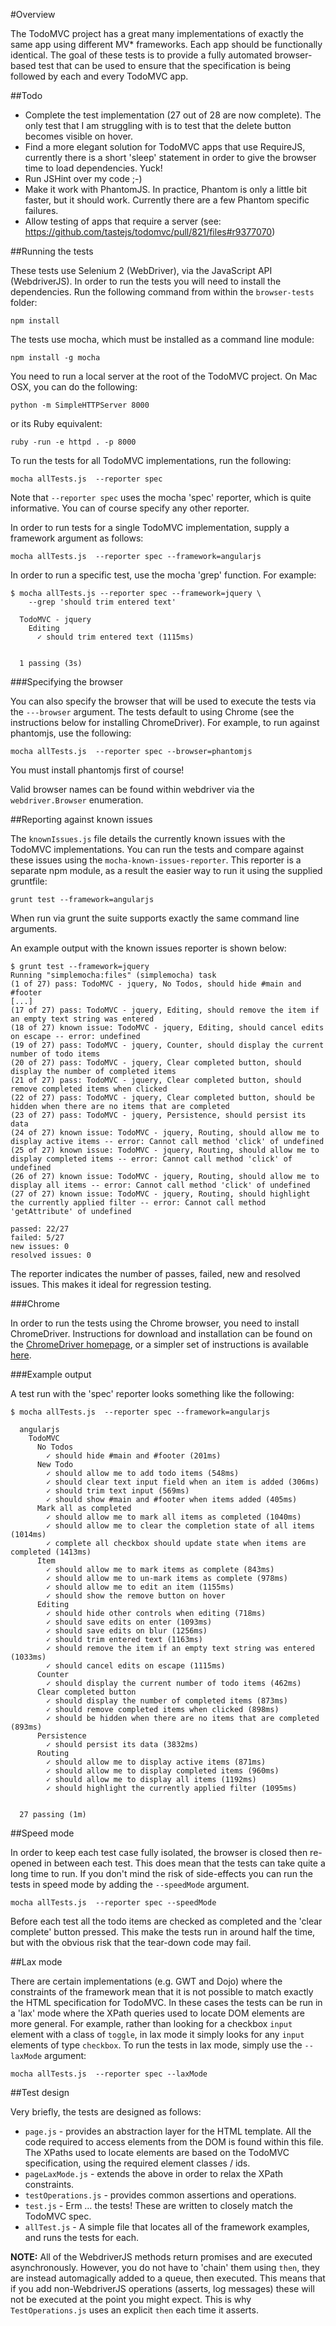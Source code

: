 #Overview

The TodoMVC project has a great many implementations of exactly the same app using different MV* frameworks. Each app should be functionally identical. The goal of these tests is to provide a fully automated browser-based test that can be used to ensure that the specification is being followed by each and every TodoMVC app.

##Todo

 + Complete the test implementation (27 out of 28 are now complete). The only test that I am struggling with is to test that the delete button becomes visible on hover.
 + Find a more elegant solution for TodoMVC apps that use RequireJS, currently there is a short 'sleep' statement in order to give the browser time to load dependencies. Yuck!
 + Run JSHint over my code ;-)
 + Make it work with PhantomJS. In practice, Phantom is only a little bit faster, but it should work. Currently there are a few Phantom specific failures.
 + Allow testing of apps that require a server (see: https://github.com/tastejs/todomvc/pull/821/files#r9377070) 

##Running the tests

These tests use Selenium 2 (WebDriver), via the JavaScript API (WebdriverJS).  In order to run the tests you will need to install the dependencies. Run the following command from within the `browser-tests` folder:

	npm install

The tests use mocha, which must be installed as a command line module:

	npm install -g mocha

You need to run a local server at the root of the TodoMVC project. On Mac OSX, you can do the following:

	python -m SimpleHTTPServer 8000

or its Ruby equivalent:

	ruby -run -e httpd . -p 8000

To run the tests for all TodoMVC implementations, run the following:

	mocha allTests.js  --reporter spec

Note that `--reporter spec` uses the mocha 'spec' reporter, which is quite informative. You can of course specify any other reporter.

In order to run tests for a single TodoMVC implementation, supply a framework argument as follows:

	mocha allTests.js  --reporter spec --framework=angularjs

In order to run a specific test, use the mocha 'grep' function. For example:

	$ mocha allTests.js --reporter spec --framework=jquery \
		--grep 'should trim entered text'

	  TodoMVC - jquery
	    Editing
	      ✓ should trim entered text (1115ms)


	  1 passing (3s)
	  
###Specifying the browser

You can also specify the browser that will be used to execute the tests via the `---browser` argument. The tests default to using Chrome (see the instructions below for installing ChromeDriver). For example, to run against phantomjs, use the following:

	mocha allTests.js  --reporter spec --browser=phantomjs
	
You must install phantomjs first of course!

Valid browser names can be found within webdriver via the `webdriver.Browser` enumeration. 


##Reporting against known issues

The `knownIssues.js` file details the currently known issues with the TodoMVC implementations. You can run the tests and compare against these  issues using the `mocha-known-issues-reporter`. This reporter is a separate npm module, as a result the easier way to run it using the supplied gruntfile:

	grunt test --framework=angularjs

When run via grunt the suite supports exactly the same command line arguments.

An example output with the known issues reporter is shown below:

	$ grunt test --framework=jquery
	Running "simplemocha:files" (simplemocha) task
	(1 of 27) pass: TodoMVC - jquery, No Todos, should hide #main and #footer
	[...]
	(17 of 27) pass: TodoMVC - jquery, Editing, should remove the item if an empty text string was entered
	(18 of 27) known issue: TodoMVC - jquery, Editing, should cancel edits on escape -- error: undefined
	(19 of 27) pass: TodoMVC - jquery, Counter, should display the current number of todo items
	(20 of 27) pass: TodoMVC - jquery, Clear completed button, should display the number of completed items
	(21 of 27) pass: TodoMVC - jquery, Clear completed button, should remove completed items when clicked
	(22 of 27) pass: TodoMVC - jquery, Clear completed button, should be hidden when there are no items that are completed
	(23 of 27) pass: TodoMVC - jquery, Persistence, should persist its data
	(24 of 27) known issue: TodoMVC - jquery, Routing, should allow me to display active items -- error: Cannot call method 'click' of undefined
	(25 of 27) known issue: TodoMVC - jquery, Routing, should allow me to display completed items -- error: Cannot call method 'click' of undefined
	(26 of 27) known issue: TodoMVC - jquery, Routing, should allow me to display all items -- error: Cannot call method 'click' of undefined
	(27 of 27) known issue: TodoMVC - jquery, Routing, should highlight the currently applied filter -- error: Cannot call method 'getAttribute' of undefined

	passed: 22/27
	failed: 5/27
	new issues: 0
	resolved issues: 0

The reporter indicates the number of passes, failed, new and resolved issues. This makes it ideal for regression testing.

###Chrome

In order to run the tests using the Chrome browser, you need to install ChromeDriver. Instructions for download and installation can be found on the [ChromeDriver homepage](http://code.google.com/p/selenium/wiki/ChromeDriver), or a simpler set of instructions is available [here](http://damien.co/resources/how-to-install-chromedriver-mac-os-x-selenium-python-7406).

###Example output

A test run with the 'spec' reporter looks something like the following:

    $ mocha allTests.js  --reporter spec --framework=angularjs

	  angularjs
	    TodoMVC
	      No Todos
	        ✓ should hide #main and #footer (201ms)
	      New Todo
	        ✓ should allow me to add todo items (548ms)
	        ✓ should clear text input field when an item is added (306ms)
	        ✓ should trim text input (569ms)
	        ✓ should show #main and #footer when items added (405ms)
	      Mark all as completed
	        ✓ should allow me to mark all items as completed (1040ms)
	        ✓ should allow me to clear the completion state of all items (1014ms)
	        ✓ complete all checkbox should update state when items are completed (1413ms)
	      Item
	        ✓ should allow me to mark items as complete (843ms)
	        ✓ should allow me to un-mark items as complete (978ms)
	        ✓ should allow me to edit an item (1155ms)
	        ✓ should show the remove button on hover
	      Editing
	        ✓ should hide other controls when editing (718ms)
	        ✓ should save edits on enter (1093ms)
	        ✓ should save edits on blur (1256ms)
	        ✓ should trim entered text (1163ms)
	        ✓ should remove the item if an empty text string was entered (1033ms)
	        ✓ should cancel edits on escape (1115ms)
	      Counter
	        ✓ should display the current number of todo items (462ms)
	      Clear completed button
	        ✓ should display the number of completed items (873ms)
	        ✓ should remove completed items when clicked (898ms)
	        ✓ should be hidden when there are no items that are completed (893ms)
	      Persistence
	        ✓ should persist its data (3832ms)
	      Routing
	        ✓ should allow me to display active items (871ms)
	        ✓ should allow me to display completed items (960ms)
	        ✓ should allow me to display all items (1192ms)
	        ✓ should highlight the currently applied filter (1095ms)


	  27 passing (1m)

##Speed mode

In order to keep each test case fully isolated, the browser is closed then re-opened in between each test. This does mean that the tests can take quite a long time to run. If you don't mind the risk of side-effects you can run the tests in speed mode by adding the `--speedMode` argument.

	mocha allTests.js  --reporter spec --speedMode

Before each test all the todo items are checked as completed and the 'clear complete' button pressed. This make the tests run in around half the time, but with the obvious risk that the tear-down code may fail.

##Lax mode

There are certain implementations (e.g. GWT and Dojo) where the constraints of the framework mean that it is not possible to match exactly the HTML specification for TodoMVC. In these cases the tests can be run in a 'lax' mode where the XPath queries used to locate DOM elements are more general. For example, rather than looking for a checkbox `input` element with a class of `toggle`, in lax mode it simply looks for any `input` elements of type `checkbox`. To run the tests in lax mode, simply use the `--laxMode` argument:

	mocha allTests.js  --reporter spec --laxMode


##Test design

Very briefly, the tests are designed as follows:

 + `page.js` - provides an abstraction layer for the HTML template. All the code required to access elements from the DOM is found within this file. The XPaths used to locate elements are based on the TodoMVC specification, using the required element classes / ids.
 + `pageLaxMode.js` - extends the above in order to relax the XPath constraints.
 + `testOperations.js` - provides common assertions and operations.
 + `test.js` - Erm … the tests! These are written to closely match the TodoMVC spec.
 + `allTest.js` - A simple file that locates all of the framework examples, and runs the tests for each.

**NOTE:** All of the WebdriverJS methods return promises and are executed asynchronously. However, you do not have to 'chain' them using `then`, they are instead automagically added to a queue, then executed. This means that if you add non-WebdriverJS operations (asserts, log messages) these will not be executed at the point you might expect. This is why `TestOperations.js` uses an explicit `then` each time it asserts.
